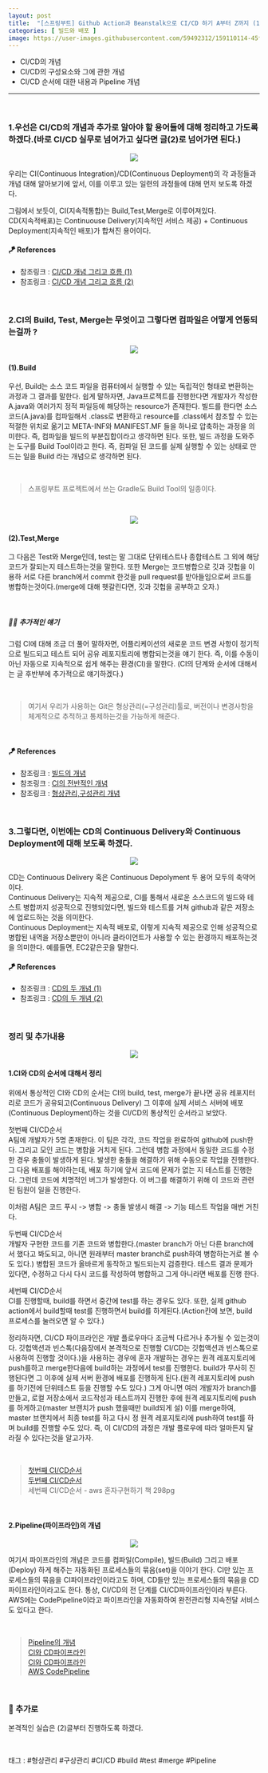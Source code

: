 ```yaml
---
layout: post
title:  "[스프링부트] Github Action과 Beanstalk으로 CI/CD 하기 A부터 Z까지 (1)"
categories: [ 빌드와 배포 ]
image: https://user-images.githubusercontent.com/59492312/159110114-45fd9f9c-9bf1-4c7f-a354-329b34cdebbc.png
---
```


* CI/CD의 개념
* CI/CD의 구성요소와 그에 관한 개념
* CI/CD 순서에 대한 내용과 Pipeline 개념

* * *

<br>

### 1.우선은 CI/CD의 개념과 추가로 알아야 할 용어들에 대해 정리하고 가도록 하겠다.(바로 CI/CD 실무로 넘어가고 싶다면 글(2)로 넘어가면 된다.)

<p align="center">
<img src="https://user-images.githubusercontent.com/59492312/150467453-6427d3f0-5933-4adb-b99d-0710a458bf77.png">
</p>

우리는 CI(Continuous Integration)/CD(Continuous Deployment)의 각 과정들과 개념 대해 알아보기에 앞서,
이를 이루고 있는 일련의 과정들에 대해 먼저 보도록 하겠다.   

그림에서 보듯이, CI(지속적통합)는 Build,Test,Merge로 이루어져있다.   
CD(지속적배포)는 Continuouse Delivery(지속적인 서비스 제공) + Continuous Deployment(지속적인 배포)가 합쳐진
용어이다.

#### 🪁 References
* 참조링크 : [CI/CD 개념 그리고 흐름 (1)](https://abbo.tistory.com/225)
* 참조링크 : [CI/CD 개념 그리고 흐름 (2)](https://artist-developer.tistory.com/24)

<br>



### 2.CI의 Build, Test, Merge는 무엇이고 그렇다면 컴파일은 어떻게 연동되는걸까 ?

<p align="center">
<img src="https://user-images.githubusercontent.com/59492312/151288599-0dc84d6a-1e09-4a94-97ba-2a6e0b9f7cbb.png">
</p>

#### (1).Build
우선, Build는 소스 코드 파일을 컴퓨터에서 실행할 수 있는 독립적인 형태로 변환하는 과정과 그 결과를 말한다.
쉽게 말하자면, Java프로젝트를 진행한다면 개발자가 작성한 A.java와 여러가지 정적 파일등에 해당하는 resource가 존재한다.
빌드를 한다면 소스코드(A.java)를 컴파일해서 .class로 변환하고 resource를 .class에서 참조할 수 있는 적절한 위치로 옮기고 
META-INF와 MANIFEST.MF 들을 하나로 압축하는 과정을 의미한다. 즉, 컴파일을 빌드의 부분집합이라고 생각하면 된다.
또한, 빌드 과정을 도와주는 도구를 Build Tool이라고 한다. 즉, 컴파일 된 코드를 실제 실행할 수 있는 상태로 만드는 
일을 Build 라는 개념으로 생각하면 된다.

<br>

> 스프링부트 프로젝트에서 쓰는 Gradle도 Build Tool의 일종이다.

<br>

<p align="center">
<img src="https://user-images.githubusercontent.com/59492312/151288671-4483d871-64ac-4f4f-be8d-cb9d06189b8d.png">
</p>

#### (2).Test,Merge
그 다음은 Test와 Merge인데, test는 말 그대로 단위테스트나 종합테스트 그 외에 해당 코드가 잘되는지
테스트하는것을 말한다. 또한 Merge는 코드병합으로 깃과 깃헙을 이용하 서로 다른 branch에서 commit 한것을 pull request를
받아들임으로써 코드를 병합하는것이다.(merge에 대해 헷갈린다면, 깃과 깃헙을 공부하고 오자.)

<br>

##### 👨‍💻 추가적인 얘기
그럼 CI에 대해 조금 더 풀어 말하자면, 어플리케이션의 새로운 코드 변경 사항이 정기적으로 빌드되고
테스트 되어 공유 레포지토리에 병합되는것을 얘기 한다. 즉, 이를 수동이 아닌 자동으로 지속적으로 쉽게 해주는 환경(CI)을 말한다.
(CI의 단계와 순서에 대해서는 글 후반부에 추가적으로 얘기하겠다.)

<br>

> 여기서 우리가 사용하는 Git은 형상관리(=구성관리)툴로, 버전이나 변경사항을 체계적으로 추적하고 통제하는것을 가능하게 해준다.

<br>

#### 🪁 References
* 참조링크 : [빌드의 개념](https://choseongho93.tistory.com/296)
* 참조링크 : [CI의 전반적인 개념](https://artist-developer.tistory.com/24)
* 참조링크 : [형상관리,구성관리 개념](https://ko.wikipedia.org/wiki/%EA%B5%AC%EC%84%B1_%EA%B4%80%EB%A6%AC)


<br>



### 3.그렇다면, 이번에는 CD의 Continuous Delivery와 Continuous Deployment에 대해 보도록 하겠다.

<p align="center">
<img src="https://user-images.githubusercontent.com/59492312/151291909-4045e805-9d64-41b1-b809-f74ba7c8e145.png">
</p>

CD는 Continuous Delivery 혹은 Continuous Depolyment 두 용어 모두의 축약어이다.   
Continuous Delivery는 지속적 제공으로, CI를 통해서 새로운 소스코드의 빌드와 테스트 병합까지 
성공적으로 진행되었다면, 빌드와 테스트를 거쳐 github과 같은 저장소에 업로드하는 것을 의미한다.   
Continuous Deployment는 지속적 배포로, 이렇게 지속적 제공으로 인해 성공적으로 병합된 내역을 저장소뿐만이 아니라 클라이언트가 사용할 수 있는 환경까지 배포하는것을 의미한다.
예를들면, EC2같은곳을 말한다.       
  
#### 🪁 References
* 참조링크 : [CD의 두 개념 (1)](https://abbo.tistory.com/225)   
* 참조링크 : [CD의 두 개념 (2)](https://ggn0.tistory.com/118)   

<br>



### 정리 및 추가내용

<p align="center">
<img src="https://user-images.githubusercontent.com/59492312/151293092-275d1aa6-cf5f-4289-99f9-c3216fe0f200.png">
</p>

#### 1.CI와 CD의 순서에 대해서 정리

위에서 통상적인 CI와 CD의 순서는 CI의 build, test, merge가 끝나면 공유 레포지터리로 코드가 공유되고(Continuous Delivery) 
그 이후에 실제 서비스 서버에 배포(Continuous Deployment)하는 것을 CI/CD의 통상적인 순서라고 보았다.

첫번째 CI/CD순서    
A팀에 개발자가 5명 존재한다. 이 팀은 각각, 코드 작업을 완료하여 github에 push한다.
그리고 모인 코드는 병합을 거치게 된다. 그런데 병합 과정에서 동일한 코드를 수정한 경우 충돌이 발생하게 된다.
발생한 충돌을 해결하기 위해 수동으로 작업을 진행한다. 그 다음 배포를 해야하는데, 배포 하기에 앞서 코드에 문제가 없는 지 테스트를 진행한다.
그런데 코드에 치명적인 버그가 발생한다. 이 버그를 해결하기 위해 이 코드와 관련된 팀원이 일을 진행한다.

이처럼 A팀은 코드 푸시 -> 병합 -> 충돌 발생시 해결 -> 기능 테스트 작업을 매번 거친다.

두번째 CI/CD순서    
개발자 구현한 코드를 기존 코드와 병합한다.(master branch가 아닌 다른 branch에서 했다고 봐도되고, 아니면 원래부터
master branch로 push하여 병합하는거로 볼 수도 있다.) 병합된 코드가 올바르게 동작하고 빌드되는지 검증한다.
테스트 결과 문제가 있다면, 수정하고 다시 다시 코드를 작성하여 병합하고 그게 아니라면 배포를 진행 한다.

세번째 CI/CD순서    
CI를 진행할때, build를 하면서 중간에 test를 하는 경우도 있다. 또한, 실제 github action에서 
build할때 test를 진행하면서 build를 하게된다.(Action칸에 보면, build 프로세스를 눌러오면 알 수 있다.)

정리하자면, 
CI/CD 파이프라인은 개발 플로우마다 조금씩 다르거나 추가될 수 있는것이다. 깃헙액션과 빈스톡(다음장에서
본격적으로 진행할 CI/CD는 깃헙액션과 빈스톡으로 사용하여 진행할 것이다.)을 사용하는 경우에 혼자 개발하는 경우는
원격 레포지토리에 push를하고 merge한다음에 build하는 과정에서 test를 진행한다. build가 무사히 진행된다면
그 이후에 실제 서버 환경에 배포를 진행하게 된다.(원격 레포지토리에 push를 하기전에 단위테스트 등을 진행할 수도 있다.)
그게 아니면 여러 개발자가 branch를 만들고, 로컬 저장소에서 코드작성과 테스트까지 진행한 후에 원격 레포지토리에 push를
하게하고(master 브랜치가 push 했을때만 build되게 설) 이를 merge하여, master 브랜치에서 최종 test를 하고 다시 정
원격 레포지토리에 push하여 test를 하며 build를 진행할 수도 있다. 즉, 이 CI/CD의 과정은 개발 플로우에 따라 얼마든지 달라질 수 있다는것을 알고가자.

<br>

> [첫번째 CI/CD순서](https://abbo.tistory.com/225)   
> [두번째 CI/CD순서](https://ggn0.tistory.com/118)    
> 세번째 CI/CD순서 - aws 혼자구현하기 책 298pg    

<br>

#### 2.Pipeline(파이프라인)의 개념

<p align="center">
<img src="https://user-images.githubusercontent.com/59492312/151294755-efebeccc-27c4-407a-a846-8ad1d89c7515.png">
</p>

여기서 파이프라인의 개념은 코드를 컴파일(Compile), 빌드(Build) 그리고 배포(Deploy) 하게 해주는 자동화된 프로세스들의 묶음(set)을
이야기 한다. CI만 있는 프로세스들의 묶음을 CI파이프라인이라고도 하며, CD들만 있는 프로세스들의 묶음을 CD파이프라인이라고도 한다.
통상, CI/CD의 전 단계를 CI/CD파이프라인이라 부른다. AWS에는 CodePipeline이라고 파이프라인을 자동화하여 완전관리형 지속전달 서비스도 있다고 한다.

<br>

> [Pipeline의 개념](https://linux.systemv.pe.kr/%EC%86%8C%ED%94%84%ED%8A%B8%EC%9B%A8%EC%96%B4-%EC%97%94%EC%A7%80%EB%8B%88%EC%96%B4%EB%A7%81%EC%97%90%EC%84%9C-%ED%8C%8C%EC%9D%B4%ED%94%84%EB%9D%BC%EC%9D%B8pipeline%EC%9D%80-%EB%AC%B4%EC%97%87/)   
> [CI와 CD파이프라인](https://ichi.pro/ko/circleci-dae-gitlab-olbaleun-ci-cd-dogu-seontaeg-273919299873289)   
> [CI와 CD파이프라인](https://www.redhat.com/ko/topics/devops/what-cicd-pipeline)   
> [AWS CodePipeline](https://aws.amazon.com/ko/codepipeline/)    

<br>



### 🚀 추가로
본격적인 실습은 (2)글부터 진행하도록 하겠다.

<br>

태그 : #형상관리 #구상관리 #CI/CD #build #test #merge #Pipeline
